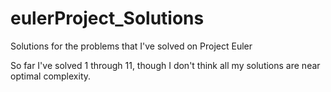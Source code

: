 # eulerProject_Solutions
Solutions for the problems that I've solved on Project Euler

So far I've solved 1 through 11, though I don't think all my solutions are near optimal complexity. 
